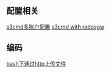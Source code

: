 ## 配置相关

[s3cmd多账户配置](http://linuxamination.blogspot.com/2017/12/s3cmd-configure-multiple-s3-accounts-on.html)
[s3cmd with radosgw](https://lollyrock.com/articles/s3cmd-with-radosgw/)

## 编码

[bash下通过http上传文件](http://www.tothenew.com/blog/file-upload-on-amazon-s3-server-using-curl-request/)
